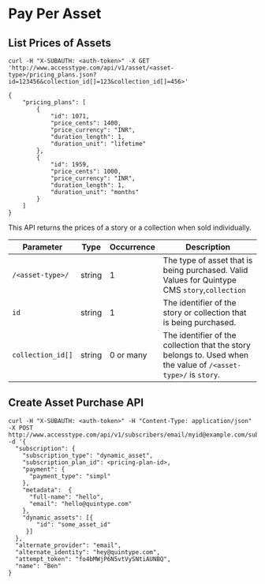 # Pay Per Asset

## List Prices of Assets

```shell--request
curl -H "X-SUBAUTH: <auth-token>" -X GET 'http://www.accesstype.com/api/v1/asset/<asset-type>/pricing_plans.json?id=123456&collection_id[]=123&collection_id[]=456>'
```
```shell--response
{
    "pricing_plans": [
        {
            "id": 1071,
            "price_cents": 1400,
            "price_currency": "INR",
            "duration_length": 1,
            "duration_unit": "lifetime"
        },
        {
            "id": 1959,
            "price_cents": 1000,
            "price_currency": "INR",
            "duration_length": 1,
            "duration_unit": "months"
        }
    ]
}
```
This API returns the prices of a story or a collection when sold individually.


|Parameter|Type|Occurrence|Description|
|---	|---	|---	|---	|
|`/<asset-type>/`|string|1|The type of asset that is being purchased. Valid Values for Quintype CMS `story`,`collection`|
|`id`|string|1|The identifier of the story or collection that is being purchased.|
|`collection_id[]`|string|0 or many|The identifier of the collection that the story belongs to. Used when the value of `/<asset-type>/` is `story`.|


## Create Asset Purchase API
```shell--request
curl -H "X-SUBAUTH: <auth-token>" -H "Content-Type: application/json" -X POST http://www.accesstype.com/api/v1/subscribers/email/myid@example.com/subscriptions.json -d '{
  "subscription": {
    "subscription_type": "dynamic_asset",
    "subscription_plan_id": <pricing-plan-id>,
    "payment": {
      "payment_type": "simpl"
    },
    "metadata":  {
      "full-name": "hello",
      "email": "hello@quintype.com"
    },
    "dynamic_assets": [{
        "id": "some_asset_id"
     }]
  },
  "alternate_provider": "email",
  "alternate_identity": "hey@quintype.com",
  "attempt_token": "fo4bMWjP6N5vtVySNtiAUNBQ",
  "name": "Ben"
}
```
```shell--response
```
